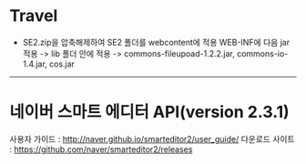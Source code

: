# Travel

- SE2.zip을 압축해제하여 SE2 폴더를 webcontent에 적용
  WEB-INF에 다음 jar 적용 -> lib 폴더 안에 적용 -> commons-fileupoad-1.2.2.jar, commons-io-1.4.jar, cos.jar
  
 --------------------------------------------------------------------------------------------------------
 # 네이버 스마트 에디터 API(version 2.3.1)
 사용자 가이드 : http://naver.github.io/smarteditor2/user_guide/
 다운로드 사이트 : https://github.com/naver/smarteditor2/releases
 
